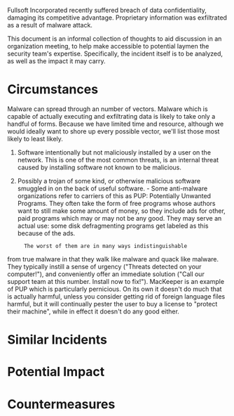 Fullsoft Incorporated recently suffered breach of data confidentiality,
damaging its competitive advantage. Proprietary information was
exfiltrated as a result of malware attack.

This document is an informal collection of thoughts to aid discussion in
an organization meeting, to help make accessible to potential laymen the
security team's expertise. Specifically, the incident itself is to be
analyzed, as well as the impact it may carry.

Circumstances
=============
Malware can spread through an number of vectors. Malware which is
capable of actually executing and exfiltrating data is likely to take
only a handful of forms. Because we have limited time and resource,
although we would ideally want to shore up every possible vector, we'll
list those most likely to least likely.

1. Software intentionally but not maliciously installed by a user on the
   network. This is one of the most common threats, is an internal
threat caused by installing software not known to be malicious.
 1. Possibly a trojan of some kind, or otherwise malicious software
    smuggled in on the back of useful software.
		- Some anti-malware organizations refer to carriers of
		  this as PUP: Potentially Unwanted Programs. They often
take the form of free programs whose authors want to still make some
amount of money, so they include ads for other, paid programs which may
or may not be any good. They may serve an actual use: some disk
defragmenting programs get labeled as this because of the ads.

		  The worst of them are in many ways indistinguishable
from true malware in that they walk like malware and quack like malware.
They typically instill a sense of urgency ("Threats detected on your
computer!"), and conveniently offer an immediate solution ("Call our
support team at this number. Install now to fix!"). MacKeeper is an
example of PUP which is particularly pernicious. On its own it doesn't
do much that is actually harmful, unless you consider getting rid of
foreign language files harmful, but it will continually pester the user
to buy a license to "protect their machine", while in effect it doesn't
do any good either.

Similar Incidents
=================

Potential Impact
================

Countermeasures
===============
